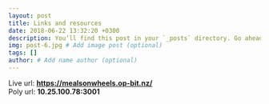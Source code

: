 ```yaml
---
layout: post
title: Links and resources
date: 2018-06-22 13:32:20 +0300
description: You’ll find this post in your `_posts` directory. Go ahead and edit it and re-build the site to see your changes. # Add post description (optional)
img: post-6.jpg # Add image post (optional)
tags: []
author: # Add name author (optional)
---
```

Live url: <b> https://mealsonwheels.op-bit.nz/ </b><br>
Poly url: <b>10.25.100.78:3001 </b>
